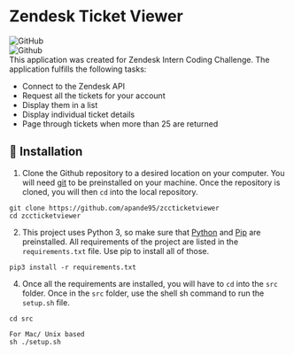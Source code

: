 # Zendesk Ticket Viewer
![GitHub](https://img.shields.io/github/license/apande95/zccticketviewer)\
![Github](https://img.shields.io/badge/language-python-red.svg)\
This application was created for Zendesk Intern Coding Challenge. The application fulfills the following tasks:

- Connect to the Zendesk API
- Request all the tickets for your account
- Display them in a list
- Display individual ticket details
- Page through tickets when more than 25 are returned

:rocket: Installation
---
1. Clone the Github repository to a desired location on your computer. You will need [git](https://git-scm.com/) to be preinstalled on your machine. Once the repository is cloned, you will then ```cd``` into the local repository.
```
git clone https://github.com/apande95/zccticketviewer
cd zccticketviewer
```
2. This project uses Python 3, so make sure that [Python](https://www.python.org/downloads/) and [Pip](https://pip.pypa.io/en/stable/installation/) are preinstalled. All requirements of the project are listed in the ```requirements.txt``` file. Use pip to install all of those.
```
pip3 install -r requirements.txt
```
4. Once all the requirements are installed, you will have to ```cd``` into the ```src``` folder. Once in the ```src``` folder, use the shell sh command to run the ```setup.sh``` file.
```
cd src

For Mac/ Unix based
sh ./setup.sh

```
